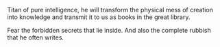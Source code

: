 Titan of pure intelligence, he will transform the physical mess of creation into knowledge and transmit it to us as books in the great library.

Fear the forbidden secrets that lie inside.
And also the complete rubbish that he often writes.

